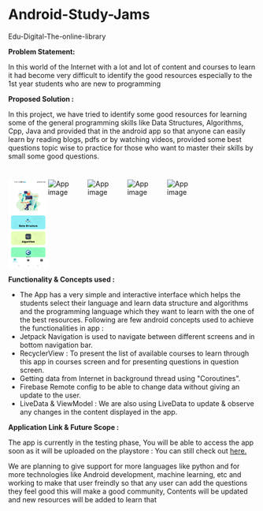 # Android-Study-Jams

Edu-Digital-The-online-library

<b> Problem Statement: </b>

In this world of the Internet with a lot and lot of content and courses to learn it had become very difficult to identify the good resources especially to the 1st year students who are new to programming 

<b> Proposed Solution : </b>

In this project, we have tried to identify some good resources for learning some of the general programming skills like Data Structures, Algorithms, Cpp, Java and provided that in the android app so that anyone can easily learn by reading blogs, pdfs or by watching videos, provided some best questions topic wise to practice for those who want to master their skills by small some good questions.

# 

<div style="display:flex;">
<img alt="App image" src="./Images/img1.jpg" width="16%">
<img alt="App image" src="https://github.com/prafullashekhar/EduDigital/blob/main/Images/img2.jpg" width="16%">
<img alt="App image" src="https://github.com/prafullashekhar/EduDigital/blob/main/Images/img3.jpg" width="16%">
<img alt="App image" src="https://github.com/prafullashekhar/EduDigital/blob/main/Images/img4.jpg" width="16%">
<img alt="App image" src="https://github.com/prafullashekhar/EduDigital/blob/main/Images/img5.jpg" width="16%">
</div>
    	  	
<b> Functionality & Concepts used : </b>

- The App has a very simple and interactive interface which helps the students select their language and learn data structure and algorithms and the programming language which they want to learn with the one of the best resources. Following are few android concepts used to achieve the functionalities in app : 
- Jetpack Navigation is used to navigate between different screens and in bottom navigation bar.
- RecyclerView : To present the list of available courses to learn through this app in courses screen and for presenting questions in question screen.
- Getting data from Internet in background thread using "Coroutines".
- Firebase Remote config to be able to change data without giving an update to the user.
- LiveData & ViewModel : We are also using LiveData to update & observe any changes in the content displayed in the app.

<b> Application Link & Future Scope : </b>

The app is currently in the testing phase, You will be able to access the app soon as it will be uploaded on the playstore : You can still check out <a href="https://github.com/GDSC-BIT-Sindri/EduDigital/raw/main/app/app-release.apk">here.</a>

We are planning to give support for more languages like python and for more technologies like Android development, machine learning, etc
and working to make that user freindly so that any user can add the questions they feel good this will make a good community,
Contents will be updated and new resources will be added to learn that
